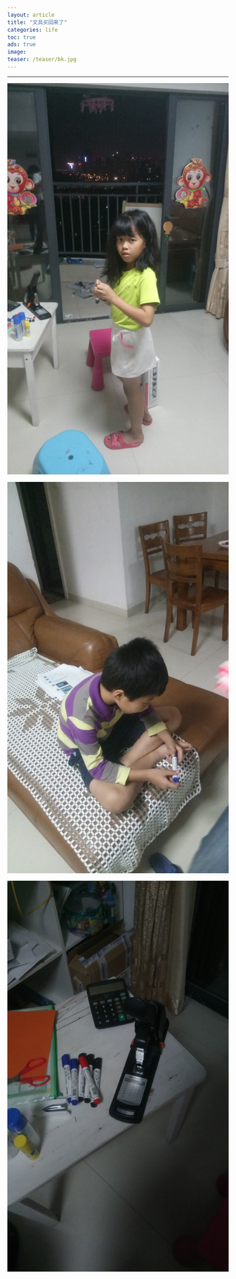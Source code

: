 ```yaml
---
layout: article
title: "文具买回来了"
categories: life
toc: true
ads: true
image:
teaser: /teaser/bk.jpg
---
```


---



![df](https://github.com/storage201602/storage201602/blob/master/chenyifan2016/_posts/life/2016-10-01-20161001203421life.md/1475325206816276048987.jpg?raw=true)



![df](https://github.com/storage201602/storage201602/blob/master/chenyifan2016/_posts/life/2016-10-01-20161001203421life.md/1475325216927-333087882.jpg?raw=true)



![df](https://github.com/storage201602/storage201602/blob/master/chenyifan2016/_posts/life/2016-10-01-20161001203421life.md/1475325227177-1164215775.jpg?raw=true)

